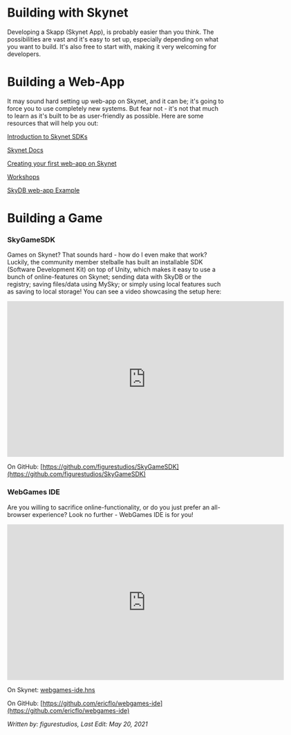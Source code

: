 # Building with Skynet

Developing a Skapp (Skynet App), is probably easier than you think. The possibilities are vast and it's easy to set up, especially depending on what you want to build. It's also free to start with, making it very welcoming for developers.

# Building a Web-App

It may sound hard setting up web-app on Skynet, and it can be; it's going to force you to use completely new systems. But fear not - it's not that much to learn as it's built to be as user-friendly as possible. Here are some resources that will help you out:

[Introduction to Skynet SDKs](https://blog.sia.tech/the-skynet-sdks-751b35578b20)

[Skynet Docs](https://siasky.net/docs/)

[Creating your first web-app on Skynet](https://blog.sia.tech/creating-your-first-web-app-on-skynet-ec6f4fff405f)

[Workshops](https://www.youtube.com/watch?v=-7i4ZVdTZFs&list=PLPv00ttW4uXMR0NAGqoc5PDTMeTODW3pS)

[SkyDB web-app Example](https://blog.sia.tech/skydb-example-a-note-to-self-app-ccd4e7ba31ba)


# Building a Game
### SkyGameSDK
Games on Skynet? That sounds hard - how do I even make that work? Luckily, the community member stelballe has built an installable SDK (Software Development Kit) on top of Unity, which makes it easy to use a bunch of online-features on Skynet; sending data with SkyDB or the registry; saving files/data using MySky; or simply using local features such as saving to local storage! You can see a video showcasing the setup here:

<iframe width="640" height="360" src="https://www.youtube-nocookie.com/embed/QqZqeWKEqoo" title="YouTube video player" frameborder="0" allow="accelerometer; autoplay; clipboard-write; encrypted-media; gyroscope; picture-in-picture" allowfullscreen></iframe>

On GitHub: [https://github.com/figurestudios/SkyGameSDK](https://github.com/figurestudios/SkyGameSDK)

### WebGames IDE
Are you willing to sacrifice online-functionality, or do you just prefer an all-browser experience? Look no further - WebGames IDE is for you!

<iframe width="640" height="360" src="https://www.youtube-nocookie.com/embed/TBdgtPZMoKk?start=4188" title="YouTube video player" frameborder="0" allow="accelerometer; autoplay; clipboard-write; encrypted-media; gyroscope; picture-in-picture" allowfullscreen></iframe>

On Skynet: [webgames-ide.hns](https://webgames-ide.hns.siasky.net/)

On GitHub: [https://github.com/ericflo/webgames-ide](https://github.com/ericflo/webgames-ide)

*Written by: figurestudios, Last Edit: May 20, 2021*
